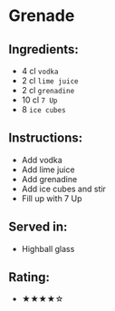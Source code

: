 # Grenade

## Ingredients:
- 4 cl `vodka`
- 2 cl `lime juice`
- 2 cl `grenadine`
- 10 cl `7 Up` <!-- - 12 cl `7 Up` -->
- 8 `ice cubes`

## Instructions:
- Add vodka
- Add lime juice
- Add grenadine
- Add ice cubes and stir
- Fill up with 7 Up

## Served in:
- Highball glass

## Rating:
- ★★★★☆